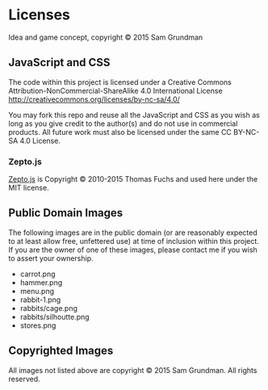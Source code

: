 # Licenses

Idea and game concept, copyright © 2015 Sam Grundman

## JavaScript and CSS

The code within this project is licensed under a Creative Commons Attribution-NonCommercial-ShareAlike 4.0 International License
http://creativecommons.org/licenses/by-nc-sa/4.0/

You may fork this repo and reuse all the JavaScript and CSS as you wish as long as you give credit to the author(s)
and do not use in commercial products. All future work must also be licensed under the same CC BY-NC-SA 4.0 License.

### Zepto.js

[Zepto.js](http://zeptojs.com) is Copyright &copy; 2010-2015 Thomas Fuchs and used here under the MIT license.

## Public Domain Images

The following images are in the public domain (or are reasonably expected to at least allow free, unfettered use)
at time of inclusion within this project. If you are the owner of one of these images, please contact me if you wish
to assert your ownership.

* carrot.png
* hammer.png
* menu.png
* rabbit-1.png
* rabbits/cage.png
* rabbits/silhoutte.png
* stores.png

## Copyrighted Images

All images not listed above are copyright © 2015 Sam Grundman. All rights reserved.
